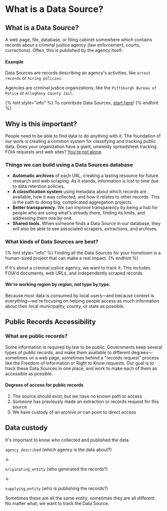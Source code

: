 # What is a Data Source?

## What is a Data Source?

A web page, file, database, or filing cabinet somewhere which contains records about a criminal justice agency (law enforcement, courts, corrections). Often, this is published by the agency itself.

#### Example

Data Sources are records describing an agency's activities, like `arrest records` or `hiring policies`.

Agencies are criminal justice organizations, like the `Pittsburgh Bureau of Police` or `Allegheny County Jail`.

{% hint style="info" %}
To contribute Data Sources, [start here](contribute-data-sources/data-source-submission.md)!
{% endhint %}

## Why is this important?

People need to be able to find data to do anything with it. The foundation of our work is creating a common system for classifying and tracking public data. Does your organization have a giant, unwieldy spreadsheet tracking FOIA requests and web sites? [You're not alone](contribute-data-sources/data-source-submission.md#spreadsheet-of-data-sources).

### Things we can build using a Data Sources database

* **Automatic archives** of each URL, creating a lasting resource for future research and web scraping. As it stands, information is lost to time due to data retention policies.
* **A classification system** using metadata about which records are available, how it was collected, and how it relates to other records. This is the path to doing big, complicated aggregation projects.
* **Better transparency.** We can improve transparency by being a hub for people who are using what's already there, finding its limits, and addressing them one by one.
* **Shared tools.** When someone finds a Data Source in our database, they will also be able to see associated scrapers, extractions, and archives.

### What kinds of Data Sources are best?

{% hint style="info" %}
Finding all the Data Sources for your hometown is a human-sized project that can make a real impact.
{% endhint %}

If it's about a criminal justice agency, we want to track it. This includes FOIA'd documents, web URLs, and independently scraped records.

#### We're working region by region, not type by type.

Because most data is consumed by local users—and because context is everything—we're focusing on helping people access as much information about their local municipality, county, or state as possible.

## Public Records Accessibility

### What are public records?

Some information is required by law to be public. Governments keep several types of public records, and make them available to different degrees—sometimes on a web page, sometimes behind a "records request" process like the Freedom of Information or Right to Know requests. Our goal is to track these Data Sources in one place, and work to make each of them as accessible as possible.

#### Degrees of access for public records

1. The source should exist, but we have no known path to access
2. Someone has previously made an extraction or records request for this source
3. We have custody of an archive or can point to direct access

## Data custody

It's important to know who collected and published the data.&#x20;

`agency_described` (which agency is the data about?)

↓

`originating_entity` (who generated the records?)

↓

`supplying`\_`entity` (who is publishing the records?)

Sometimes these are all the same entity; sometimes they are all different. No matter what, we want to track the Data Source.
